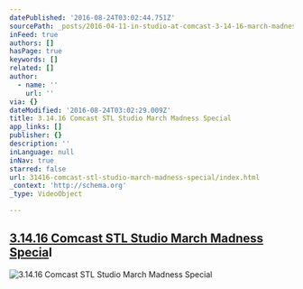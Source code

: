 ```yaml
---
datePublished: '2016-08-24T03:02:44.751Z'
sourcePath: _posts/2016-04-11-in-studio-at-comcast-3-14-16-march-madness-special.md
inFeed: true
authors: []
hasPage: true
keywords: []
related: []
author:
  - name: ''
    url: ''
via: {}
dateModified: '2016-08-24T03:02:29.009Z'
title: 3.14.16 Comcast STL Studio March Madness Special
app_links: []
publisher: {}
description: ''
inLanguage: null
inNav: true
starred: false
url: 31416-comcast-stl-studio-march-madness-special/index.html
_context: 'http://schema.org'
_type: VideoObject

---
```

## [3.14.16 Comcast STL Studio March Madness Specia][0]l
![3.14.16 Comcast STL Studio March Madness Special](https://the-grid-user-content.s3-us-west-2.amazonaws.com/cdec1a7d-3bdd-40f9-b1ff-b245ce593c19.jpg)

[0]: https://youtu.be/vPY-4tqj9RA "STL 3.14.16"